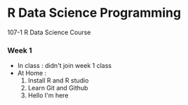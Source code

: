 # R Data Science Programming
107-1 R Data Science Course
    
### Week 1
* In class : didn't join week 1 class
* At Home : 
    1. Install R and R studio
    2. Learn Git and Github
    3. Hello I'm here
